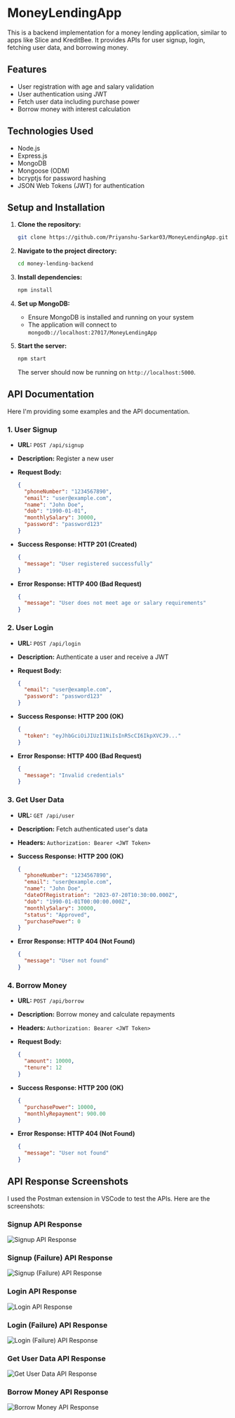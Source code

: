 # MoneyLendingApp

This is a backend implementation for a money lending application, similar to apps like Slice and KreditBee. It provides APIs for user signup, login, fetching user data, and borrowing money.

## Features

- User registration with age and salary validation
- User authentication using JWT
- Fetch user data including purchase power
- Borrow money with interest calculation

## Technologies Used

- Node.js
- Express.js
- MongoDB
- Mongoose (ODM)
- bcryptjs for password hashing
- JSON Web Tokens (JWT) for authentication

## Setup and Installation

1. **Clone the repository:**
    ```bash
    git clone https://github.com/Priyanshu-Sarkar03/MoneyLendingApp.git
    ```

2. **Navigate to the project directory:**
    ```bash
    cd money-lending-backend
    ```

3. **Install dependencies:**
    ```bash
    npm install
    ```

4. **Set up MongoDB:**
    - Ensure MongoDB is installed and running on your system
    - The application will connect to `mongodb://localhost:27017/MoneyLendingApp`

5. **Start the server:**
    ```bash
    npm start
    ```
    The server should now be running on `http://localhost:5000`.

## API Documentation

Here I'm providing some examples and the API documentation.

### 1. User Signup

- **URL:** `POST /api/signup`
- **Description:** Register a new user
- **Request Body:**
    ```json
    {
      "phoneNumber": "1234567890",
      "email": "user@example.com",
      "name": "John Doe",
      "dob": "1990-01-01",
      "monthlySalary": 30000,
      "password": "password123"
    }
    ```

- **Success Response: HTTP 201 (Created)**
    ```json
    {
      "message": "User registered successfully"
    }
    ```

- **Error Response: HTTP 400 (Bad Request)**
    ```json
    {
      "message": "User does not meet age or salary requirements"
    }
    ```

### 2. User Login

- **URL:** `POST /api/login`
- **Description:** Authenticate a user and receive a JWT
- **Request Body:**
    ```json
    {
      "email": "user@example.com",
      "password": "password123"
    }
    ```

- **Success Response: HTTP 200 (OK)**
    ```json
    {
      "token": "eyJhbGciOiJIUzI1NiIsInR5cCI6IkpXVCJ9..."
    }
    ```

- **Error Response: HTTP 400 (Bad Request)**
    ```json
    {
      "message": "Invalid credentials"
    }
    ```

### 3. Get User Data

- **URL:** `GET /api/user`
- **Description:** Fetch authenticated user's data
- **Headers:** `Authorization: Bearer <JWT Token>`

- **Success Response: HTTP 200 (OK)**
    ```json
    {
      "phoneNumber": "1234567890",
      "email": "user@example.com",
      "name": "John Doe",
      "dateOfRegistration": "2023-07-20T10:30:00.000Z",
      "dob": "1990-01-01T00:00:00.000Z",
      "monthlySalary": 30000,
      "status": "Approved",
      "purchasePower": 0
    }
    ```

- **Error Response: HTTP 404 (Not Found)**
    ```json
    {
      "message": "User not found"
    }
    ```

### 4. Borrow Money

- **URL:** `POST /api/borrow`
- **Description:** Borrow money and calculate repayments
- **Headers:** `Authorization: Bearer <JWT Token>`
- **Request Body:**
    ```json
    {
      "amount": 10000,
      "tenure": 12
    }
    ```

- **Success Response: HTTP 200 (OK)**
    ```json
    {
      "purchasePower": 10000,
      "monthlyRepayment": 900.00
    }
    ```

- **Error Response: HTTP 404 (Not Found)**
    ```json
    {
      "message": "User not found"
    }
    ```

## API Response Screenshots

I used the Postman extension in VSCode to test the APIs. Here are the screenshots:

### Signup API Response
![Signup API Response](screenshots/Signup_Sucess.png)

### Signup (Failure) API Response
![Signup (Failure) API Response](screenshots/Signup_Failure.png)

### Login API Response
![Login API Response](screenshots/Login.png)

### Login (Failure) API Response
![Login (Failure) API Response](screenshots/Login_Error.png)

### Get User Data API Response
![Get User Data API Response](screenshots/User.png)

### Borrow Money API Response
![Borrow Money API Response](screenshots/Borrow.png)
